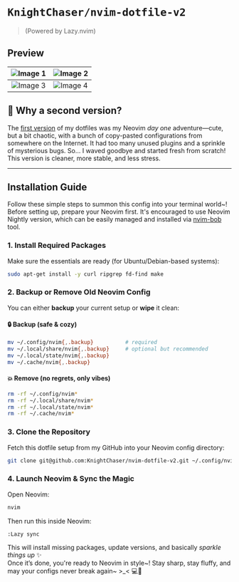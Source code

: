 # `KnightChaser/nvim-dotfile-v2` 
> (Powered by Lazy.nvim)

## Preview
| ![Image 1](https://github.com/user-attachments/assets/2416cb61-0e07-43bd-83b5-94c3e055a1a1) | ![Image 2](https://github.com/user-attachments/assets/8a9ca463-9bc7-4a4d-b1d3-d01c81e9bff6) |
|:-----------------------------------------------------:|:-----------------------------------------------------:|
| ![Image 3](https://github.com/user-attachments/assets/791b48ed-ba2f-49b9-87e3-98f0803da96e) | ![Image 4](https://github.com/user-attachments/assets/389d3a85-b22d-4a34-9a7b-ee7812001ba2) |





## 💭 Why a second version?

The [first version](https://github.com/KnightChaser/nvim-dotfile-v1) of my dotfiles was my Neovim *day one* adventure—cute, but a bit chaotic, with a bunch of copy-pasted configurations from somewhere on the Internet. It had too many unused plugins and a sprinkle of mysterious bugs. So... I waved goodbye and started fresh from scratch! This version is cleaner, more stable, and less stress.

---

## Installation Guide

Follow these simple steps to summon this config into your terminal world~! Before setting up, prepare your Neovim first. It's encouraged to use Neovim Nightly version, which can be easily managed and installed via [nvim-bob](https://github.com/MordechaiHadad/bob) tool.

### 1. Install Required Packages

Make sure the essentials are ready (for Ubuntu/Debian-based systems):

```sh
sudo apt-get install -y curl ripgrep fd-find make
```

### 2. Backup or Remove Old Neovim Config

You can either **backup** your current setup or **wipe** it clean:

#### 🔒 Backup (safe & cozy)
```sh
mv ~/.config/nvim{,.backup}          # required
mv ~/.local/share/nvim{,.backup}     # optional but recommended
mv ~/.local/state/nvim{,.backup}
mv ~/.cache/nvim{,.backup}
```

#### 💥 Remove (no regrets, only vibes)
```sh
rm -rf ~/.config/nvim*
rm -rf ~/.local/share/nvim*
rm -rf ~/.local/state/nvim*
rm -rf ~/.cache/nvim*
```
### 3. Clone the Repository

Fetch this dotfile setup from my GitHub into your Neovim config directory:

```sh
git clone git@github.com:KnightChaser/nvim-dotfile-v2.git ~/.config/nvim
```

### 4. Launch Neovim & Sync the Magic

Open Neovim:
```sh
nvim
```

Then run this inside Neovim:
```
:Lazy sync
```

This will install missing packages, update versions, and basically *sparkle things up* ✨  
Once it’s done, you're ready to Neovim in style~! Stay sharp, stay fluffy, and may your configs never break again~ >_< 💻🌸
